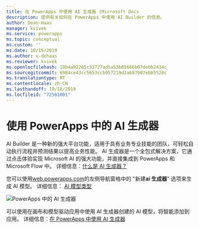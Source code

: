 ```yaml
---
title: 在 PowerApps 中使用 AI 生成器 |Microsoft Docs
description: 提供有关如何在 PowerApps 中使用 AI Builder 的信息。
author: Dean-Haas
manager: kvivek
ms.service: powerapps
ms.topic: conceptual
ms.custom: ''
ms.date: 10/15/2019
ms.author: v-dehaas
ms.reviewer: kvivek
ms.openlocfilehash: 10b4a92285c33727ad5a53b85666b07debb2434c
ms.sourcegitcommit: 6984ce43cc5653ccb957219d2a687907ebb5520c
ms.translationtype: MT
ms.contentlocale: zh-CN
ms.lasthandoff: 10/18/2019
ms.locfileid: "72561001"
---
```

# <a name="use-ai-builder-in-powerapps"></a>使用 PowerApps 中的 AI 生成器

AI Builder 是一种新的强大平台功能，适用于具有业务专业技能的团队，可轻松自动执行流程并预测结果以提高业务性能。 AI 生成器是一个全包式解决方案，它通过点击体验实现 Microsoft AI 的强大功能，并直接集成到 PowerApps 和 Microsoft Flow 中。 详细信息：[什么是 AI 生成器？](/ai-builder/)

您可以使用[web.powerapps.com](https://web.powerapps.com)的左侧导航窗格中的 "新建**ai 生成器**" 选项来生成 AI 模型。 详细信息： [AI 模型类型](/ai-builder/model-types)

![PowerApps 中的 AI 生成器](media/ai-builder.png "PowerApps 中的 AI 生成器")

可以使用在画布和模型驱动应用中使用 AI 生成器创建的 AI 模型，将智能添加到应用。 详细信息：[在 PowerApps 中使用 AI 生成器](/ai-builder/use-in-powerapps-overview)
